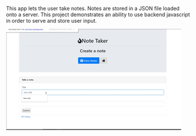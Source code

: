This app lets the user take notes. Notes are stored in a JSON file loaded onto a server. This project demonstrates an ability to use backend javascript in order to serve and store user input.

<img align="center" src='./assets/images/noteTaker.gif'>